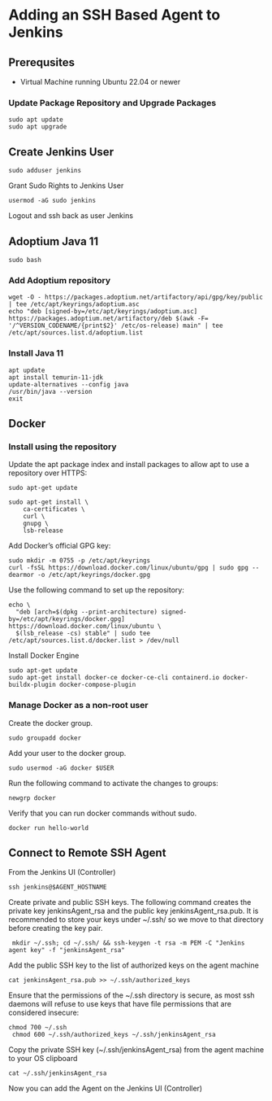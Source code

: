 # Adding an SSH Based Agent to Jenkins
## Prerequsites 
- Virtual Machine running Ubuntu 22.04 or newer
### Update Package Repository and Upgrade Packages

``` shell title="Run from shell prompt" linenums="1"
sudo apt update
sudo apt upgrade
```

## Create Jenkins User
``` shell title="Run from shell prompt" linenums="1"
sudo adduser jenkins
```
Grant Sudo Rights to Jenkins User
``` shell title="Run from shell prompt" linenums="1"
usermod -aG sudo jenkins
```
Logout and ssh back as user Jenkins
## Adoptium Java 11
``` shell title="Switch to root user" linenums="1"
sudo bash
```
### Add Adoptium repository
``` shell title="Add adoptium repository" linenums="1"
wget -O - https://packages.adoptium.net/artifactory/api/gpg/key/public | tee /etc/apt/keyrings/adoptium.asc
echo "deb [signed-by=/etc/apt/keyrings/adoptium.asc] https://packages.adoptium.net/artifactory/deb $(awk -F= '/^VERSION_CODENAME/{print$2}' /etc/os-release) main" | tee /etc/apt/sources.list.d/adoptium.list
```
### Install Java 11
``` shell title="Update repository and install Java" linenums="1"
apt update
apt install temurin-11-jdk
update-alternatives --config java
/usr/bin/java --version
exit 
```
## Docker
### Install using the repository
Update the apt package index and install packages to allow apt to use a repository over HTTPS:
``` shell title="Run from shell prompt" linenums="1"
sudo apt-get update

sudo apt-get install \
    ca-certificates \
    curl \
    gnupg \
    lsb-release
```
Add Docker’s official GPG key:
``` shell title="Run from shell prompt" linenums="1"
sudo mkdir -m 0755 -p /etc/apt/keyrings
curl -fsSL https://download.docker.com/linux/ubuntu/gpg | sudo gpg --dearmor -o /etc/apt/keyrings/docker.gpg
```
Use the following command to set up the repository:
``` shell title="Run from shell prompt" linenums="1"
echo \
  "deb [arch=$(dpkg --print-architecture) signed-by=/etc/apt/keyrings/docker.gpg] https://download.docker.com/linux/ubuntu \
  $(lsb_release -cs) stable" | sudo tee /etc/apt/sources.list.d/docker.list > /dev/null
```
Install Docker Engine
``` shell title="Run from shell prompt" linenums="1"
sudo apt-get update
sudo apt-get install docker-ce docker-ce-cli containerd.io docker-buildx-plugin docker-compose-plugin
```
### Manage Docker as a non-root user
Create the docker group.
``` shell title="Run from shell prompt" linenums="1"
sudo groupadd docker
```
Add your user to the docker group.
``` shell title="Run from shell prompt" linenums="1"
sudo usermod -aG docker $USER
```
Run the following command to activate the changes to groups:
``` shell title="Run from shell prompt" linenums="1"
newgrp docker
```
Verify that you can run docker commands without sudo.
``` shell title="Run from shell prompt" linenums="1"
docker run hello-world
```

## Connect to Remote SSH Agent
From the Jenkins UI (Controller)
``` shell title="Run from shell prompt" linenums="1"
ssh jenkins@$AGENT_HOSTNAME
```
Create private and public SSH keys. The following command creates the private key jenkinsAgent_rsa and the public key jenkinsAgent_rsa.pub. It is recommended to store your keys under ~/.ssh/ so we move to that directory before creating the key pair.
``` shell title="Run from shell prompt" linenums="1"
 mkdir ~/.ssh; cd ~/.ssh/ && ssh-keygen -t rsa -m PEM -C "Jenkins agent key" -f "jenkinsAgent_rsa"
```
Add the public SSH key to the list of authorized keys on the agent machine
``` shell title="Run from shell prompt" linenums="1"
cat jenkinsAgent_rsa.pub >> ~/.ssh/authorized_keys
```
Ensure that the permissions of the ~/.ssh directory is secure, as most ssh daemons will refuse to use keys that have file permissions that are considered insecure:
``` shell title="Run from shell prompt" linenums="1"
chmod 700 ~/.ssh
 chmod 600 ~/.ssh/authorized_keys ~/.ssh/jenkinsAgent_rsa
```
Copy the private SSH key (~/.ssh/jenkinsAgent_rsa) from the agent machine to your OS clipboard
``` shell title="Run from shell prompt" linenums="1"
cat ~/.ssh/jenkinsAgent_rsa
```

Now you can add the Agent on the Jenkins UI (Controller)